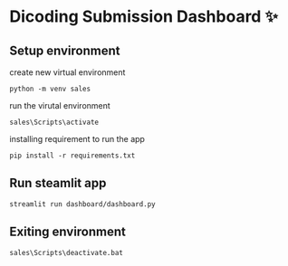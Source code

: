 # Dicoding Submission Dashboard ✨

## Setup environment

create new virtual environment
```
python -m venv sales
```

run the virutal environment
```
sales\Scripts\activate
```

installing requirement to run the app
```
pip install -r requirements.txt
```

## Run steamlit app
```
streamlit run dashboard/dashboard.py
```

## Exiting environment

```
sales\Scripts\deactivate.bat
```